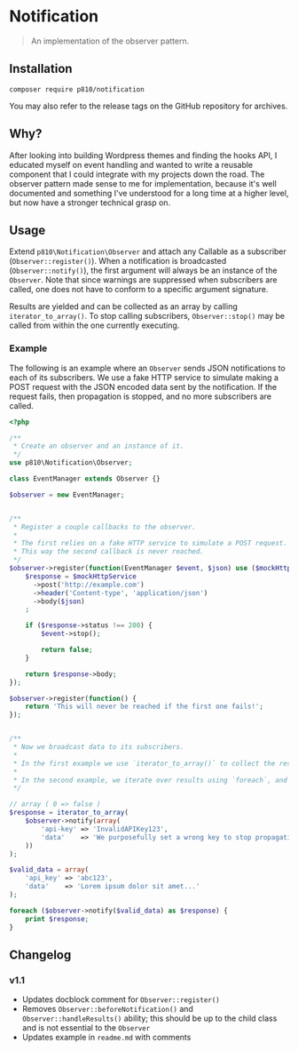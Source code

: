 # Notification

> An implementation of the observer pattern.

## Installation

```
composer require p810/notification
```

You may also refer to the release tags on the GitHub repository for archives.

## Why?

After looking into building Wordpress themes and finding the hooks API, I educated myself on event handling and wanted to write a reusable component that I could integrate with my projects down the road. The observer pattern made sense to me for implementation, because it's well documented and something I've understood for a long time at a higher level, but now have a stronger technical grasp on.

## Usage

Extend `p810\Notification\Observer` and attach any Callable as a subscriber (`Observer::register()`). When a notification is broadcasted (`Observer::notify()`), the first argument will always be an instance of the `Observer`. Note that since warnings are suppressed when subscribers are called, one does not have to conform to a specific argument signature.

Results are yielded and can be collected as an array by calling `iterator_to_array()`. To stop calling subscribers, `Observer::stop()` may be called from within the one currently executing.

### Example

The following is an example where an `Observer` sends JSON notifications to each of its subscribers. We use a fake HTTP service to simulate making a POST request with the JSON encoded data sent by the notification. If the request fails, then propagation is stopped, and no more subscribers are called.

```php
<?php

/**
 * Create an observer and an instance of it.
 */
use p810\Notification\Observer;

class EventManager extends Observer {}

$observer = new EventManager;


/**
 * Register a couple callbacks to the observer.
 *
 * The first relies on a fake HTTP service to simulate a POST request. On failure, event propagation is stopped.
 * This way the second callback is never reached.
 */
$observer->register(function(EventManager $event, $json) use ($mockHttpService) {
    $response = $mockHttpService
      ->post('http://example.com')
      ->header('Content-type', 'application/json')
      ->body($json)
    ;

    if ($response->status !== 200) {
        $event->stop();

        return false;
    }

    return $response->body;
});

$observer->register(function() {
    return 'This will never be reached if the first one fails!'; 
});


/**
 * Now we broadcast data to its subscribers.
 *
 * In the first example we use `iterator_to_array()` to collect the results as an array. Only the first callback is called.
 *
 * In the second example, we iterate over results using `foreach`, and with a "correct" API key so that event propagation isn't stopped.
 */

// array ( 0 => false )
$response = iterator_to_array(
    $observer->notify(array(
        'api-key' => 'InvalidAPIKey123',
        'data'    => 'We purposefully set a wrong key to stop propagation.'
    ))
);

$valid_data = array(
    'api_key' => 'abc123',
    'data'    => 'Lorem ipsum dolor sit amet...'
);

foreach ($observer->notify($valid_data) as $response) {
    print $response;
}
```

## Changelog

### v1.1

* Updates docblock comment for `Observer::register()`
* Removes `Observer::beforeNotification()` and `Observer::handleResults()` ability; this should be up to the child class and is not essential to the `Observer`
* Updates example in `readme.md` with comments
